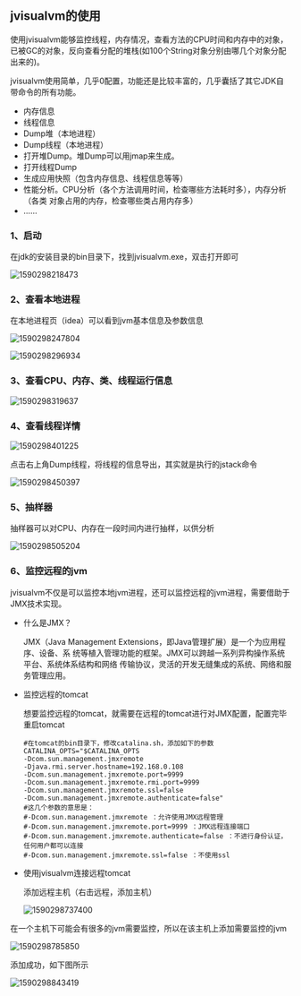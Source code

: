 ## jvisualvm的使用

使用jvisualvm能够监控线程，内存情况，查看方法的CPU时间和内存中的对象，已被GC的对象，反向查看分配的堆栈(如100个String对象分别由哪几个对象分配出来的)。

jvisualvm使用简单，几乎0配置，功能还是比较丰富的，几乎囊括了其它JDK自带命令的所有功能。

- 内存信息
- 线程信息
- Dump堆（本地进程）
- Dump线程（本地进程）
- 打开堆Dump。堆Dump可以用jmap来生成。
- 打开线程Dump
- 生成应用快照（包含内存信息、线程信息等等）
- 性能分析。CPU分析（各个方法调用时间，检查哪些方法耗时多），内存分析（各类 对象占用的内存，检查哪些类占用内存多）
- ……

### 1、启动

在jdk的安装目录的bin目录下，找到jvisualvm.exe，双击打开即可

![1590298218473](https://smartan123.github.io/book/library/002-images/1590298218473.png)

### 2、查看本地进程

在本地进程页（idea）可以看到jvm基本信息及参数信息

![1590298247804](https://smartan123.github.io/book/library/002-images/1590298247804.png)

![1590298296934](https://smartan123.github.io/book/library/002-images/1590298296934.png)

### 3、查看CPU、内存、类、线程运行信息

![1590298319637](https://smartan123.github.io/book/library/002-images/1590298319637.png)

### 4、查看线程详情

![1590298401225](https://smartan123.github.io/book/library/002-images/1590298401225.png)

点击右上角Dump线程，将线程的信息导出，其实就是执行的jstack命令

![1590298450397](https://smartan123.github.io/book/library/002-images/1590298450397.png)

### 5、抽样器

抽样器可以对CPU、内存在一段时间内进行抽样，以供分析

![1590298505204](https://smartan123.github.io/book/library/002-images/1590298505204.png)

### 6、监控远程的jvm

jvisualvm不仅是可以监控本地jvm进程，还可以监控远程的jvm进程，需要借助于JMX技术实现。

- 什么是JMX？

  JMX（Java Management Extensions，即Java管理扩展）是一个为应用程序、设备、系 统等植入管理功能的框架。JMX可以跨越一系列异构操作系统平台、系统体系结构和网络 传输协议，灵活的开发无缝集成的系统、网络和服务管理应用。

- 监控远程的tomcat

  想要监控远程的tomcat，就需要在远程的tomcat进行对JMX配置，配置完毕重启tomcat

  ```shell
  #在tomcat的bin目录下，修改catalina.sh，添加如下的参数
  CATALINA_OPTS="$CATALINA_OPTS 
  -Dcom.sun.management.jmxremote 
  -Djava.rmi.server.hostname=192.168.0.108 
  -Dcom.sun.management.jmxremote.port=9999  
  -Dcom.sun.management.jmxremote.rmi.port=9999 
  -Dcom.sun.management.jmxremote.ssl=false 
  -Dcom.sun.management.jmxremote.authenticate=false"
  #这几个参数的意思是：
  #‐Dcom.sun.management.jmxremote ：允许使用JMX远程管理
  #‐Dcom.sun.management.jmxremote.port=9999 ：JMX远程连接端口
  #‐Dcom.sun.management.jmxremote.authenticate=false ：不进行身份认证，任何用户都可以连接
  #‐Dcom.sun.management.jmxremote.ssl=false ：不使用ssl
  ```

- 使用jvisualvm连接远程tomcat

  添加远程主机（右击远程，添加主机）

  ![1590298737400](https://smartan123.github.io/book/library/002-images/1590298737400.png)

在一个主机下可能会有很多的jvm需要监控，所以在该主机上添加需要监控的jvm

![1590298785850](https://smartan123.github.io/book/library/002-images/1590298785850.png)

添加成功，如下图所示

![1590298843419](https://smartan123.github.io/book/library/002-images/1590298843419.png)